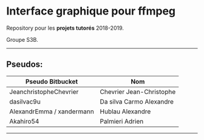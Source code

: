 # Interface graphique pour ffmpeg

Repository pour les **projets tutorés** 2018-2019.

Groupe S3B.

------------------------------------------------------------------------
## Pseudos:

| Pseudo Bitbucket                         | Nom                       |
| -----------------------------------------|---------------------------|
| JeanchristopheChevrier                   | Chevrier Jean-Christophe  |
| dasilvac9u                               | Da silva Carmo Alexandre  |
| AlexandrEmma / xandermann                | Hublau Alexandre          |
| Akahiro54                                | Palmieri Adrien           |

------------------------------------------------------------------------
